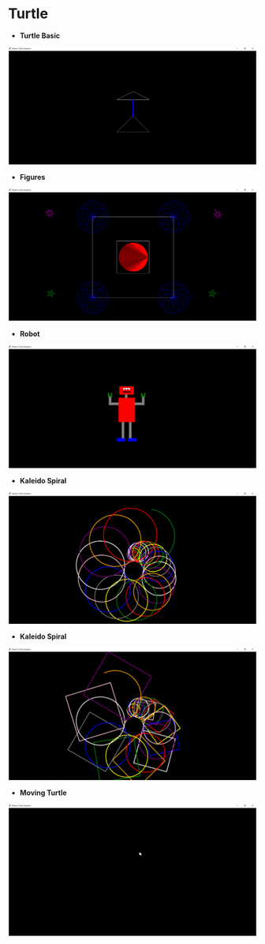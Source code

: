 # Turtle

* **Turtle Basic**

![](https://github.com/JayantGoel001/Turtle/blob/master/Turtle%20Basic.png)

* **Figures**

![](https://github.com/JayantGoel001/Turtle/blob/master/figures.png)

* **Robot**

![](https://github.com/JayantGoel001/Turtle/blob/master/Robot.png)

* **Kaleido Spiral**

![](https://github.com/JayantGoel001/Turtle/blob/master/Kaleido%20Spiral.png)
  
* **Kaleido Spiral**

![](https://github.com/JayantGoel001/Turtle/blob/master/Kaleido%20Spiral%20with%20Squares.png)

* **Moving Turtle**

![](https://github.com/JayantGoel001/Turtle/blob/master/Moving%20Turtle.png)